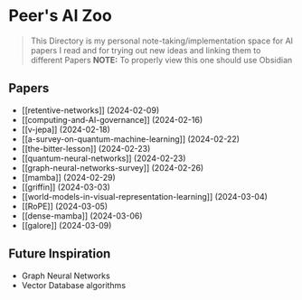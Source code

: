 # Peer's AI Zoo
> This Directory is my personal note-taking/implementation space for AI papers I read and for trying out new ideas and linking them to different Papers
> **NOTE:** To properly view this one should use Obsidian
## Papers
- [[retentive-networks]] (2024-02-09)
- [[computing-and-AI-governance]] (2024-02-16)
- [[v-jepa]] (2024-02-18)
- [[a-survey-on-quantum-machine-learning]] (2024-02-22)
- [[the-bitter-lesson]] (2024-02-23)
- [[quantum-neural-networks]] (2024-02-23)
- [[graph-neural-networks-survey]] (2024-02-26)
- [[mamba]] (2024-02-29)
- [[griffin]] (2024-03-03)
- [[world-models-in-visual-representation-learning]] (2024-03-04)
- [[RoPE]] (2024-03-05)
- [[dense-mamba]] (2024-03-06)
- [[galore]] (2024-03-09)
## Future Inspiration
- Graph Neural Networks
- Vector Database algorithms